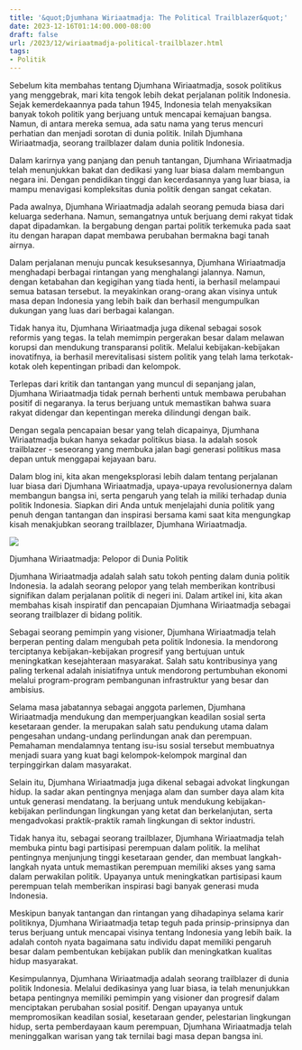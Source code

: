 ```yaml
---
title: '&quot;Djumhana Wiriaatmadja: The Political Trailblazer&quot;'
date: 2023-12-16T01:14:00.000-08:00
draft: false
url: /2023/12/wiriaatmadja-political-trailblazer.html
tags: 
- Politik
---
```


  

Sebelum kita membahas tentang Djumhana Wiriaatmadja, sosok politikus yang menggebrak, mari kita tengok lebih dekat perjalanan politik Indonesia. Sejak kemerdekaannya pada tahun 1945, Indonesia telah menyaksikan banyak tokoh politik yang berjuang untuk mencapai kemajuan bangsa. Namun, di antara mereka semua, ada satu nama yang terus mencuri perhatian dan menjadi sorotan di dunia politik. Inilah Djumhana Wiriaatmadja, seorang trailblazer dalam dunia politik Indonesia.

  

Dalam karirnya yang panjang dan penuh tantangan, Djumhana Wiriaatmadja telah menunjukkan bakat dan dedikasi yang luar biasa dalam membangun negara ini. Dengan pendidikan tinggi dan kecerdasannya yang luar biasa, ia mampu menavigasi kompleksitas dunia politik dengan sangat cekatan.

  

Pada awalnya, Djumhana Wiriaatmadja adalah seorang pemuda biasa dari keluarga sederhana. Namun, semangatnya untuk berjuang demi rakyat tidak dapat dipadamkan. Ia bergabung dengan partai politik terkemuka pada saat itu dengan harapan dapat membawa perubahan bermakna bagi tanah airnya.

  

Dalam perjalanan menuju puncak kesuksesannya, Djumhana Wiriaatmadja menghadapi berbagai rintangan yang menghalangi jalannya. Namun, dengan ketabahan dan kegigihan yang tiada henti, ia berhasil melampaui semua batasan tersebut. Ia meyakinkan orang-orang akan visinya untuk masa depan Indonesia yang lebih baik dan berhasil mengumpulkan dukungan yang luas dari berbagai kalangan.

  

Tidak hanya itu, Djumhana Wiriaatmadja juga dikenal sebagai sosok reformis yang tegas. Ia telah memimpin pergerakan besar dalam melawan korupsi dan mendukung transparansi politik. Melalui kebijakan-kebijakan inovatifnya, ia berhasil merevitalisasi sistem politik yang telah lama terkotak-kotak oleh kepentingan pribadi dan kelompok.

  

Terlepas dari kritik dan tantangan yang muncul di sepanjang jalan, Djumhana Wiriaatmadja tidak pernah berhenti untuk membawa perubahan positif di negaranya. Ia terus berjuang untuk memastikan bahwa suara rakyat didengar dan kepentingan mereka dilindungi dengan baik.

  

Dengan segala pencapaian besar yang telah dicapainya, Djumhana Wiriaatmadja bukan hanya sekadar politikus biasa. Ia adalah sosok trailblazer - seseorang yang membuka jalan bagi generasi politikus masa depan untuk menggapai kejayaan baru.

  

Dalam blog ini, kita akan mengeksplorasi lebih dalam tentang perjalanan luar biasa dari Djumhana Wiriaatmadja, upaya-upaya revolusionernya dalam membangun bangsa ini, serta pengaruh yang telah ia miliki terhadap dunia politik Indonesia. Siapkan diri Anda untuk menjelajahi dunia politik yang penuh dengan tantangan dan inspirasi bersama kami saat kita mengungkap kisah menakjubkan seorang trailblazer, Djumhana Wiriaatmadja.

  

![](https://kabardamai.id/wp-content/uploads/2021/03/035047200_1464880921-20160602-Komunitas_Yahudi3.jpg)

  

Djumhana Wiriaatmadja: Pelopor di Dunia Politik

  

Djumhana Wiriaatmadja adalah salah satu tokoh penting dalam dunia politik Indonesia. Ia adalah seorang pelopor yang telah memberikan kontribusi signifikan dalam perjalanan politik di negeri ini. Dalam artikel ini, kita akan membahas kisah inspiratif dan pencapaian Djumhana Wiriaatmadja sebagai seorang trailblazer di bidang politik.

  

Sebagai seorang pemimpin yang visioner, Djumhana Wiriaatmadja telah berperan penting dalam mengubah peta politik Indonesia. Ia mendorong terciptanya kebijakan-kebijakan progresif yang bertujuan untuk meningkatkan kesejahteraan masyarakat. Salah satu kontribusinya yang paling terkenal adalah inisiatifnya untuk mendorong pertumbuhan ekonomi melalui program-program pembangunan infrastruktur yang besar dan ambisius.

  

Selama masa jabatannya sebagai anggota parlemen, Djumhana Wiriaatmadja mendukung dan memperjuangkan keadilan sosial serta kesetaraan gender. Ia merupakan salah satu pendukung utama dalam pengesahan undang-undang perlindungan anak dan perempuan. Pemahaman mendalamnya tentang isu-isu sosial tersebut membuatnya menjadi suara yang kuat bagi kelompok-kelompok marginal dan terpinggirkan dalam masyarakat.

  

Selain itu, Djumhana Wiriaatmadja juga dikenal sebagai advokat lingkungan hidup. Ia sadar akan pentingnya menjaga alam dan sumber daya alam kita untuk generasi mendatang. Ia berjuang untuk mendukung kebijakan-kebijakan perlindungan lingkungan yang ketat dan berkelanjutan, serta mengadvokasi praktik-praktik ramah lingkungan di sektor industri.

  

Tidak hanya itu, sebagai seorang trailblazer, Djumhana Wiriaatmadja telah membuka pintu bagi partisipasi perempuan dalam politik. Ia melihat pentingnya menjunjung tinggi kesetaraan gender, dan membuat langkah-langkah nyata untuk memastikan perempuan memiliki akses yang sama dalam perwakilan politik. Upayanya untuk meningkatkan partisipasi kaum perempuan telah memberikan inspirasi bagi banyak generasi muda Indonesia.

  

Meskipun banyak tantangan dan rintangan yang dihadapinya selama karir politiknya, Djumhana Wiriaatmadja tetap teguh pada prinsip-prinsipnya dan terus berjuang untuk mencapai visinya tentang Indonesia yang lebih baik. Ia adalah contoh nyata bagaimana satu individu dapat memiliki pengaruh besar dalam pembentukan kebijakan publik dan meningkatkan kualitas hidup masyarakat.

  

Kesimpulannya, Djumhana Wiriaatmadja adalah seorang trailblazer di dunia politik Indonesia. Melalui dedikasinya yang luar biasa, ia telah menunjukkan betapa pentingnya memiliki pemimpin yang visioner dan progresif dalam menciptakan perubahan sosial positif. Dengan upayanya untuk mempromosikan keadilan sosial, kesetaraan gender, pelestarian lingkungan hidup, serta pemberdayaan kaum perempuan, Djumhana Wiriaatmadja telah meninggalkan warisan yang tak ternilai bagi masa depan bangsa ini.